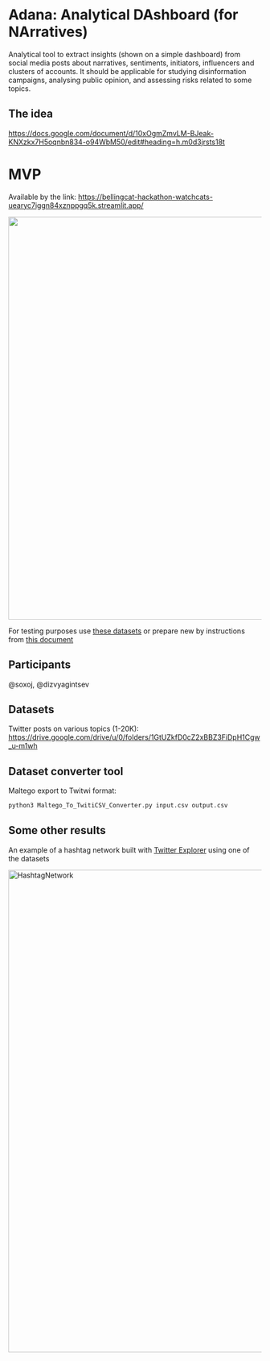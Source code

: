 # Adana: Analytical DAshboard (for NArratives)

Analytical tool to extract insights (shown on a simple dashboard) from social media posts about narratives, sentiments, initiators, influencers and clusters of accounts.
It should be applicable for studying disinformation campaigns, analysing public opinion, and assessing risks related to some topics.

## The idea

https://docs.google.com/document/d/10xOgmZmvLM-BJeak-KNXzkx7H5oqnbn834-o94WbM50/edit#heading=h.m0d3jrsts18t

# MVP

Available by the link: https://bellingcat-hackathon-watchcats-uearyc7iggn84xznppgq5k.streamlit.app/

<img src="https://github.com/soxoj/bellingcat-hackathon-watchcats/assets/31013580/f1d86b94-f439-427e-81de-b0f8c88465c1" height="800" />

For testing purposes use [these datasets](https://drive.google.com/drive/u/0/folders/1GtUZkfD0cZ2xBBZ3FiDpH1Cgw_u-m1wh) or prepare new by instructions from [this document](https://docs.google.com/document/d/10xOgmZmvLM-BJeak-KNXzkx7H5oqnbn834-o94WbM50/edit#heading=h.1037l5l116z1)

## Participants

@soxoj, @dizvyagintsev

## Datasets

Twitter posts on various topics (1-20K): https://drive.google.com/drive/u/0/folders/1GtUZkfD0cZ2xBBZ3FiDpH1Cgw_u-m1wh

## Dataset converter tool

Maltego export to Twitwi format:

```sh
python3 Maltego_To_TwitiCSV_Converter.py input.csv output.csv
```

## Some other results

An example of a hashtag network built with [Twitter Explorer](https://twitterexplorer.org/) using one of the datasets

<img width="958" alt="HashtagNetwork" src="https://github.com/soxoj/bellingcat-hackathon-watchcats/assets/31013580/6327e7dd-ceb1-4f26-a5b4-6961dae5957b">

